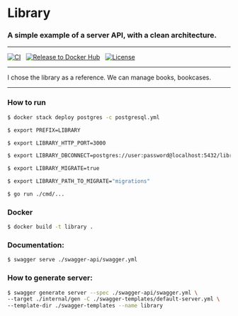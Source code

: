 # Library

### A simple example of a server API, with a clean architecture.

***

[![CI](https://github.com/MarlikAlmighty/library/actions/workflows/ci.yml/badge.svg?branch=master)](https://github.com/MarlikAlmighty/library/actions/workflows/ci.yml) &nbsp;
[![Release to Docker Hub](https://github.com/MarlikAlmighty/library/actions/workflows/cd.yml/badge.svg?branch=master)](https://github.com/MarlikAlmighty/library/actions/workflows/cd.yml) &nbsp;
[![License](https://img.shields.io/badge/License-MIT%201.0-orange.svg)](https://github.com/MarlikAlmighty/library/blob/master/LICENSE) &nbsp; 

***

I chose the library as a reference. We can manage books, bookcases.

***

### How to run
```sh
$ docker stack deploy postgres -c postgresql.yml

$ export PREFIX=LIBRARY

$ export LIBRARY_HTTP_PORT=3000

$ export LIBRARY_DBCONNECT=postgres://user:password@localhost:5432/library?sslmode=disable

$ export LIBRARY_MIGRATE=true

$ export LIBRARY_PATH_TO_MIGRATE="migrations"

$ go run ./cmd/...
```

### Docker
```sh
$ docker build -t library .
```

### Documentation: 
```sh
$ swagger serve ./swagger-api/swagger.yml
```

### How to generate server:
```sh
$ swagger generate server --spec ./swagger-api/swagger.yml \ 
--target ./internal/gen -C ./swagger-templates/default-server.yml \
--template-dir ./swagger-templates --name library
```